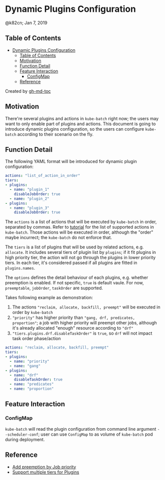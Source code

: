 # Dynamic Plugins Configuration

@k82cn; Jan 7, 2019

## Table of Contents

   * [Dynamic Plugins Configuration](#dynamic-plugins-configuration)
      * [Table of Contents](#table-of-contents)
      * [Motivation](#motivation)
      * [Function Detail](#function-detail)
      * [Feature Interaction](#feature-interaction)
         * [ConfigMap](#configmap)
      * [Reference](#reference)

Created by [gh-md-toc](https://github.com/ekalinin/github-markdown-toc)

## Motivation

There're several plugins and actions in `kube-batch` right now; the users may want to
only enable part of plugins and actions. This document is going to introduce dynamic
plugins configuration, so the users can configure `kube-batch` according to their
scenario on the fly.

## Function Detail

The following YAML format will be introduced for dynamic plugin configuration:

```yaml
actions: "list_of_action_in_order"
tiers:
- plugins:
  - name: "plugin_1"
    disableJobOrder: true
  - name: "plugin_2"
- plugins:
  - name: "plugin_3"
    disableJobOrder: true
```

The `actions` is a list of actions that will be executed by `kube-batch` in order, separated
by commas. Refer to [tutorial](https://github.com/kubernetes-sigs/kube-batch/issues/434) for
the list of supported actions in `kube-batch`. Those actions will be executed in order, although
the "order" maybe incurrect; the `kube-batch` do not enforce that.

The `tiers` is a list of plugins that will be used by related actions, e.g. `allocate`. It includes
several tiers of plugin list by `plugins`; if it fit plugins in high priority tier, the action will not
go through the plugins in lower priority tiers. In each tier, it's considered passed if all plugins are
fitted in `plugins.names`.

The `options` defines the detail behaviour of each plugins, e.g. whether preemption is enabled. If not
specific, `true` is default vaule. For now, `preemptable`, `jobOrder`, `taskOrder` are supported.

Takes following example as demonstration:

1. The actions `"reclaim, allocate, backfill, preempt"` will be executed in order by `kube-batch`
1. `"priority"` has higher priority than `"gang, drf, predicates, proportion"`; a job with higher priority
will preempt other jobs, although it's already allocated "enough" resource according to `"drf"`
1. `"tiers.plugins.drf.disableTaskOrder"` is `true`, so `drf` will not impact task order phase/action

```yaml
actions: "reclaim, allocate, backfill, preempt"
tiers:
- plugins:
  - name: "priority"
  - name: "gang"
- plugins:
  - name: "drf"
    disableTaskOrder: true
  - name: "predicates"
  - name: "proportion"
```

## Feature Interaction

### ConfigMap

`kube-batch` will read the plugin configuration from command line argument `--scheduler-conf`; user can
use `ConfigMap` to as volume of `kube-batch` pod during deployment.

## Reference

* [Add preemption by Job priority](https://github.com/kubernetes-sigs/kube-batch/issues/261)
* [Support multiple tiers for Plugins](https://github.com/kubernetes-sigs/kube-batch/issues/484)

